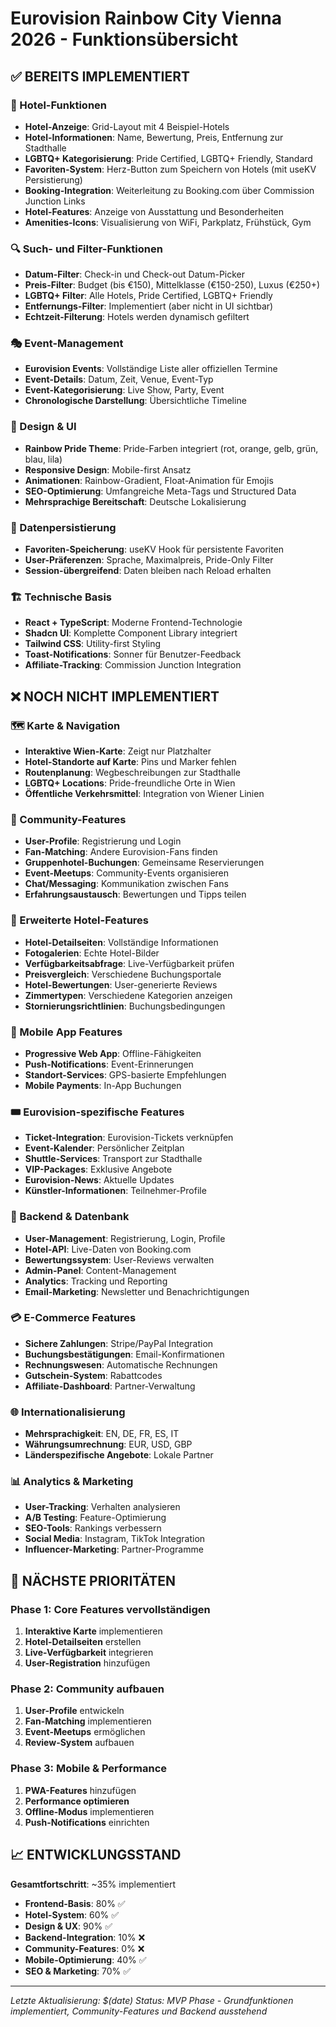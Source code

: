 # Eurovision Rainbow City Vienna 2026 - Funktionsübersicht

## ✅ BEREITS IMPLEMENTIERT

### 🏨 Hotel-Funktionen
- **Hotel-Anzeige**: Grid-Layout mit 4 Beispiel-Hotels
- **Hotel-Informationen**: Name, Bewertung, Preis, Entfernung zur Stadthalle
- **LGBTQ+ Kategorisierung**: Pride Certified, LGBTQ+ Friendly, Standard
- **Favoriten-System**: Herz-Button zum Speichern von Hotels (mit useKV Persistierung)
- **Booking-Integration**: Weiterleitung zu Booking.com über Commission Junction Links
- **Hotel-Features**: Anzeige von Ausstattung und Besonderheiten
- **Amenities-Icons**: Visualisierung von WiFi, Parkplatz, Frühstück, Gym

### 🔍 Such- und Filter-Funktionen
- **Datum-Filter**: Check-in und Check-out Datum-Picker
- **Preis-Filter**: Budget (bis €150), Mittelklasse (€150-250), Luxus (€250+)
- **LGBTQ+ Filter**: Alle Hotels, Pride Certified, LGBTQ+ Friendly
- **Entfernungs-Filter**: Implementiert (aber nicht in UI sichtbar)
- **Echtzeit-Filterung**: Hotels werden dynamisch gefiltert

### 🎭 Event-Management
- **Eurovision Events**: Vollständige Liste aller offiziellen Termine
- **Event-Details**: Datum, Zeit, Venue, Event-Typ
- **Event-Kategorisierung**: Live Show, Party, Event
- **Chronologische Darstellung**: Übersichtliche Timeline

### 🎨 Design & UI
- **Rainbow Pride Theme**: Pride-Farben integriert (rot, orange, gelb, grün, blau, lila)
- **Responsive Design**: Mobile-first Ansatz
- **Animationen**: Rainbow-Gradient, Float-Animation für Emojis
- **SEO-Optimierung**: Umfangreiche Meta-Tags und Structured Data
- **Mehrsprachige Bereitschaft**: Deutsche Lokalisierung

### 💾 Datenpersistierung
- **Favoriten-Speicherung**: useKV Hook für persistente Favoriten
- **User-Präferenzen**: Sprache, Maximalpreis, Pride-Only Filter
- **Session-übergreifend**: Daten bleiben nach Reload erhalten

### 🏗️ Technische Basis
- **React + TypeScript**: Moderne Frontend-Technologie
- **Shadcn UI**: Komplette Component Library integriert
- **Tailwind CSS**: Utility-first Styling
- **Toast-Notifications**: Sonner für Benutzer-Feedback
- **Affiliate-Tracking**: Commission Junction Integration

## ❌ NOCH NICHT IMPLEMENTIERT

### 🗺️ Karte & Navigation
- **Interaktive Wien-Karte**: Zeigt nur Platzhalter
- **Hotel-Standorte auf Karte**: Pins und Marker fehlen
- **Routenplanung**: Wegbeschreibungen zur Stadthalle
- **LGBTQ+ Locations**: Pride-freundliche Orte in Wien
- **Öffentliche Verkehrsmittel**: Integration von Wiener Linien

### 👥 Community-Features
- **User-Profile**: Registrierung und Login
- **Fan-Matching**: Andere Eurovision-Fans finden
- **Gruppenhotel-Buchungen**: Gemeinsame Reservierungen
- **Event-Meetups**: Community-Events organisieren
- **Chat/Messaging**: Kommunikation zwischen Fans
- **Erfahrungsaustausch**: Bewertungen und Tipps teilen

### 🏨 Erweiterte Hotel-Features
- **Hotel-Detailseiten**: Vollständige Informationen
- **Fotogalerien**: Echte Hotel-Bilder
- **Verfügbarkeitsabfrage**: Live-Verfügbarkeit prüfen
- **Preisvergleich**: Verschiedene Buchungsportale
- **Hotel-Bewertungen**: User-generierte Reviews
- **Zimmertypen**: Verschiedene Kategorien anzeigen
- **Stornierungsrichtlinien**: Buchungsbedingungen

### 📱 Mobile App Features
- **Progressive Web App**: Offline-Fähigkeiten
- **Push-Notifications**: Event-Erinnerungen
- **Standort-Services**: GPS-basierte Empfehlungen
- **Mobile Payments**: In-App Buchungen

### 🎟️ Eurovision-spezifische Features
- **Ticket-Integration**: Eurovision-Tickets verknüpfen
- **Event-Kalender**: Persönlicher Zeitplan
- **Shuttle-Services**: Transport zur Stadthalle
- **VIP-Packages**: Exklusive Angebote
- **Eurovision-News**: Aktuelle Updates
- **Künstler-Informationen**: Teilnehmer-Profile

### 🔐 Backend & Datenbank
- **User-Management**: Registrierung, Login, Profile
- **Hotel-API**: Live-Daten von Booking.com
- **Bewertungssystem**: User-Reviews verwalten
- **Admin-Panel**: Content-Management
- **Analytics**: Tracking und Reporting
- **Email-Marketing**: Newsletter und Benachrichtigungen

### 💳 E-Commerce Features
- **Sichere Zahlungen**: Stripe/PayPal Integration
- **Buchungsbestätigungen**: Email-Konfirmationen
- **Rechnungswesen**: Automatische Rechnungen
- **Gutschein-System**: Rabattcodes
- **Affiliate-Dashboard**: Partner-Verwaltung

### 🌐 Internationalisierung
- **Mehrsprachigkeit**: EN, DE, FR, ES, IT
- **Währungsumrechnung**: EUR, USD, GBP
- **Länderspezifische Angebote**: Lokale Partner

### 📊 Analytics & Marketing
- **User-Tracking**: Verhalten analysieren
- **A/B Testing**: Feature-Optimierung
- **SEO-Tools**: Rankings verbessern
- **Social Media**: Instagram, TikTok Integration
- **Influencer-Marketing**: Partner-Programme

## 🎯 NÄCHSTE PRIORITÄTEN

### Phase 1: Core Features vervollständigen
1. **Interaktive Karte** implementieren
2. **Hotel-Detailseiten** erstellen
3. **Live-Verfügbarkeit** integrieren
4. **User-Registration** hinzufügen

### Phase 2: Community aufbauen
1. **User-Profile** entwickeln
2. **Fan-Matching** implementieren
3. **Event-Meetups** ermöglichen
4. **Review-System** aufbauen

### Phase 3: Mobile & Performance
1. **PWA-Features** hinzufügen
2. **Performance optimieren**
3. **Offline-Modus** implementieren
4. **Push-Notifications** einrichten

## 📈 ENTWICKLUNGSSTAND

**Gesamtfortschritt**: ~35% implementiert
- **Frontend-Basis**: 80% ✅
- **Hotel-System**: 60% ✅
- **Design & UX**: 90% ✅
- **Backend-Integration**: 10% ❌
- **Community-Features**: 0% ❌
- **Mobile-Optimierung**: 40% ✅
- **SEO & Marketing**: 70% ✅

---

*Letzte Aktualisierung: $(date)*
*Status: MVP Phase - Grundfunktionen implementiert, Community-Features und Backend ausstehend*